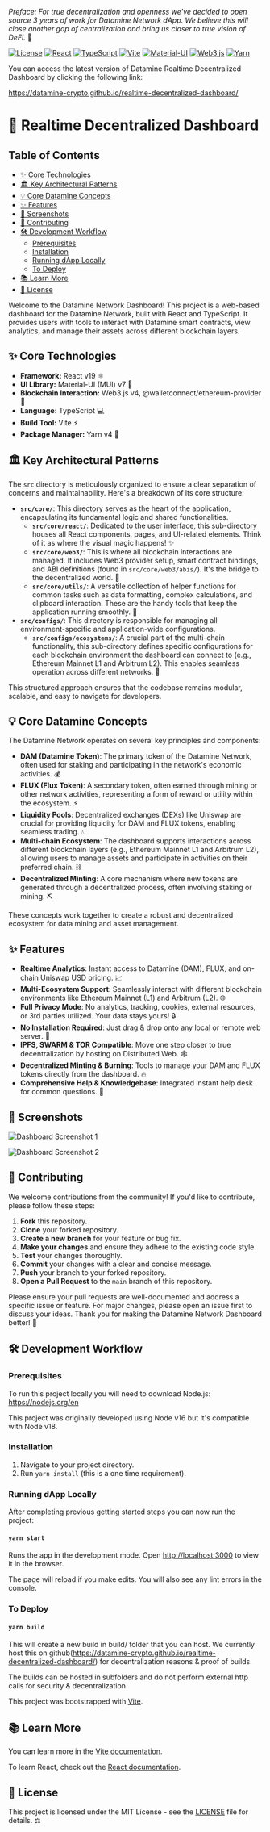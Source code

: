 *Preface: For true decentralization and openness we've decided to open source 3 years of work for Datamine Network dApp. We believe this will close another gap of centralization and bring us closer to true vision of DeFi.* 🔮

[![License](https://img.shields.io/badge/License-MIT-yellow.svg)](https://opensource.org/licenses/MIT)
[![React](https://img.shields.io/badge/React-v19-61DAFB?logo=react&logoColor=white)](https://react.dev/)
[![TypeScript](https://img.shields.io/badge/TypeScript-5.x-3178C6?logo=typescript&logoColor=white)](https://www.typescriptlang.org/)
[![Vite](https://img.shields.io/badge/Vite-5.x-646CFF?logo=vite&logoColor=white)](https://vitejs.dev/)
[![Material-UI](https://img.shields.io/badge/Material--UI-v7-0081CB?logo=mui&logoColor=white)](https://mui.com/)
[![Web3.js](https://img.shields.io/badge/Web3.js-v4-F16822?logo=web3.js&logoColor=white)](https://web3js.org/)
[![Yarn](https://img.shields.io/badge/Yarn-v4-2C8EBB?logo=yarn&logoColor=white)](https://yarnpkg.com/)

You can access the latest version of Datamine Realtime Decentralized Dashboard by clicking the following link:

<https://datamine-crypto.github.io/realtime-decentralized-dashboard/>

# 🚀 Realtime Decentralized Dashboard

## Table of Contents

- [✨ Core Technologies](#-core-technologies)
- [🏛️ Key Architectural Patterns](#️-key-architectural-patterns)
- [💡 Core Datamine Concepts](#-core-datamine-concepts)
- [✨ Features](#-features)
- [📸 Screenshots](#-screenshots)
- [🤝 Contributing](#-contributing)
- [🛠️ Development Workflow](#️-development-workflow)
  - [Prerequisites](#prerequisites)
  - [Installation](#installation)
  - [Running dApp Locally](#running-dapp-locally)
  - [To Deploy](#to-deploy)
- [📚 Learn More](#-learn-more)
- [📄 License](#-license)

Welcome to the Datamine Network Dashboard! This project is a web-based dashboard for the Datamine Network, built with React and TypeScript. It provides users with tools to interact with Datamine smart contracts, view analytics, and manage their assets across different blockchain layers.

## ✨ Core Technologies

- **Framework:** React v19 ⚛️
- **UI Library:** Material-UI (MUI) v7 🎨
- **Blockchain Interaction:** Web3.js v4, @walletconnect/ethereum-provider 🔗
- **Language:** TypeScript 💻
- **Build Tool:** Vite ⚡
- **Package Manager:** Yarn v4 🧶

## 🏛️ Key Architectural Patterns

The `src` directory is meticulously organized to ensure a clear separation of concerns and maintainability. Here's a breakdown of its core structure:

-   **`src/core/`**: This directory serves as the heart of the application, encapsulating its fundamental logic and shared functionalities.
    -   **`src/core/react/`**: Dedicated to the user interface, this sub-directory houses all React components, pages, and UI-related elements. Think of it as where the visual magic happens! ✨
    -   **`src/core/web3/`**: This is where all blockchain interactions are managed. It includes Web3 provider setup, smart contract bindings, and ABI definitions (found in `src/core/web3/abis/`). It's the bridge to the decentralized world. 🌉
    -   **`src/core/utils/`**: A versatile collection of helper functions for common tasks such as data formatting, complex calculations, and clipboard interaction. These are the handy tools that keep the application running smoothly. 🔧
-   **`src/configs/`**: This directory is responsible for managing all environment-specific and application-wide configurations.
    -   **`src/configs/ecosystems/`**: A crucial part of the multi-chain functionality, this sub-directory defines specific configurations for each blockchain environment the dashboard can connect to (e.g., Ethereum Mainnet L1 and Arbitrum L2). This enables seamless operation across different networks. 🔗

This structured approach ensures that the codebase remains modular, scalable, and easy to navigate for developers.

## 💡 Core Datamine Concepts

The Datamine Network operates on several key principles and components:

- **DAM (Datamine Token)**: The primary token of the Datamine Network, often used for staking and participating in the network's economic activities. 💰
- **FLUX (Flux Token)**: A secondary token, often earned through mining or other network activities, representing a form of reward or utility within the ecosystem. ⚡
- **Liquidity Pools**: Decentralized exchanges (DEXs) like Uniswap are crucial for providing liquidity for DAM and FLUX tokens, enabling seamless trading. 💧
- **Multi-chain Ecosystem**: The dashboard supports interactions across different blockchain layers (e.g., Ethereum Mainnet L1 and Arbitrum L2), allowing users to manage assets and participate in activities on their preferred chain. ⛓️
- **Decentralized Minting**: A core mechanism where new tokens are generated through a decentralized process, often involving staking or mining. ⛏️

These concepts work together to create a robust and decentralized ecosystem for data mining and asset management.

## ✨ Features

*   **Realtime Analytics**: Instant access to Datamine (DAM), FLUX, and on-chain Uniswap USD pricing. 📈
*   **Multi-Ecosystem Support**: Seamlessly interact with different blockchain environments like Ethereum Mainnet (L1) and Arbitrum (L2). 🌐
*   **Full Privacy Mode**: No analytics, tracking, cookies, external resources, or 3rd parties utilized. Your data stays yours! 🔒
*   **No Installation Required**: Just drag & drop onto any local or remote web server. 🚀
*   **IPFS, SWARM & TOR Compatible**: Move one step closer to true decentralization by hosting on Distributed Web. 🕸️
*   **Decentralized Minting & Burning**: Tools to manage your DAM and FLUX tokens directly from the dashboard. 🔥
*   **Comprehensive Help & Knowledgebase**: Integrated instant help desk for common questions. 📖

## 📸 Screenshots

![Dashboard Screenshot 1](ABOUT/images/screenshot.png)

![Dashboard Screenshot 2](ABOUT/images/screenshot2.png)

## 🤝 Contributing

We welcome contributions from the community! If you'd like to contribute, please follow these steps:

1.  **Fork** this repository.
2.  **Clone** your forked repository.
3.  **Create a new branch** for your feature or bug fix.
4.  **Make your changes** and ensure they adhere to the existing code style.
5.  **Test** your changes thoroughly.
6.  **Commit** your changes with a clear and concise message.
7.  **Push** your branch to your forked repository.
8.  **Open a Pull Request** to the `main` branch of this repository.

Please ensure your pull requests are well-documented and address a specific issue or feature. For major changes, please open an issue first to discuss your ideas. Thank you for making the Datamine Network Dashboard better! 🙏

## 🛠️ Development Workflow

### Prerequisites

To run this project locally you will need to download Node.js: <https://nodejs.org/en>

This project was originally developed using Node v16 but it's compatible with Node v18.

### Installation

1.  Navigate to your project directory.
2.  Run `yarn install` (this is a one time requirement).

### Running dApp Locally

After completing previous getting started steps you can now run the project:

#### `yarn start`

Runs the app in the development mode.
Open [http://localhost:3000](http://localhost:3000) to view it in the browser.

The page will reload if you make edits.
You will also see any lint errors in the console.

### To Deploy

#### `yarn build`

This will create a new build in build/ folder that you can host. We currently host this on github(<https://datamine-crypto.github.io/realtime-decentralized-dashboard/>) for decentralization reasons & proof of builds.

The builds can be hosted in subfolders and do not perform external http calls for security & decentralization.

This project was bootstrapped with [Vite](https://vite.dev/).

## 📚 Learn More

You can learn more in the [Vite documentation](https://vite.dev/).

To learn React, check out the [React documentation](https://reactjs.org/).

## 📄 License

This project is licensed under the MIT License - see the [LICENSE](LICENSE) file for details. ⚖️